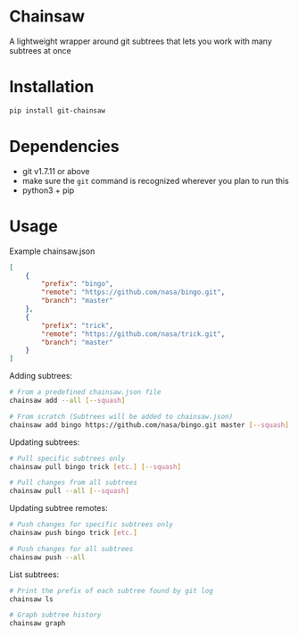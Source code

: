 # Chainsaw
A lightweight wrapper around git subtrees that lets you work with many subtrees at once

# Installation
```bash
pip install git-chainsaw
```

# Dependencies
- git v1.7.11 or above
- make sure the `git` command is recognized wherever you plan to run this
- python3 + pip

# Usage
Example chainsaw.json
```json
[
    {
        "prefix": "bingo",
        "remote": "https://github.com/nasa/bingo.git",
        "branch": "master"
    },
    {
        "prefix": "trick",
        "remote": "https://github.com/nasa/trick.git",
        "branch": "master"
    }
]
```

Adding subtrees:
```bash
# From a predefined chainsaw.json file
chainsaw add --all [--squash]

# From scratch (Subtrees will be added to chainsaw.json)
chainsaw add bingo https://github.com/nasa/bingo.git master [--squash]
```

Updating subtrees:
```bash
# Pull specific subtrees only
chainsaw pull bingo trick [etc.] [--squash]

# Pull changes from all subtrees
chainsaw pull --all [--squash]
```

Updating subtree remotes:
```bash
# Push changes for specific subtrees only
chainsaw push bingo trick [etc.]

# Push changes for all subtrees
chainsaw push --all
```

List subtrees:
```bash
# Print the prefix of each subtree found by git log
chainsaw ls

# Graph subtree history
chainsaw graph
```
